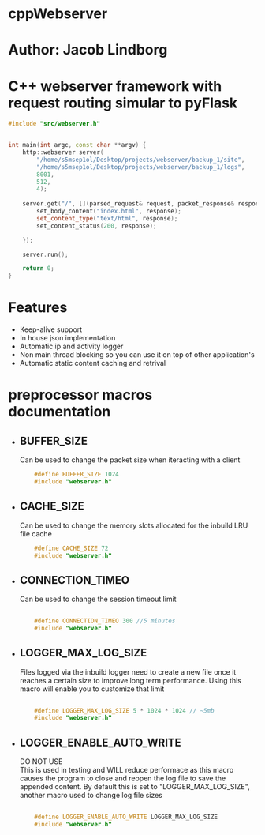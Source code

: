 # cppWebserver
# Author: Jacob Lindborg

<h1> C++ webserver framework with request routing simular to pyFlask</h1>

```cpp
#include "src/webserver.h"


int main(int argc, const char **argv) {
	http::webserver server(
		"/home/s5msep1ol/Desktop/projects/webserver/backup_1/site", 
		"/home/s5msep1ol/Desktop/projects/webserver/backup_1/logs",
		8001, 
		512, 
		4);
    
	server.get("/", [](parsed_request& request, packet_response& response) {
		set_body_content("index.html", response);
		set_content_type("text/html", response);
		set_content_status(200, response);

	});

	server.run();

	return 0;
}
```

<h1> Features </h1>

<ul>
  <li> Keep-alive support </li>
  <li> In house json implementation</li>
  <li> Automatic ip and activity logger </li>
  <li> Non main thread blocking so you can use it on top of other application's </li>
  <li> Automatic static content caching and retrival </li>
</ul>

<h1> preprocessor macros documentation </h1>

<ul> 
  <li> 
    <h2> BUFFER_SIZE </h2>
    <p> Can be used to change the packet size when iteracting with a client</p>
    
```cpp
    #define BUFFER_SIZE 1024
    #include "webserver.h"
```
    
  </li>

  <li> 
    <h2> CACHE_SIZE </h2>
    <p> Can be used to change the memory slots allocated for the inbuild LRU file cache</p>
    
```cpp
    #define CACHE_SIZE 72
    #include "webserver.h"
```
    
  </li>
  
  <li> 
    <h2> CONNECTION_TIMEO </h2>
    <p> Can be used to change the session timeout limit </p>

```cpp
    
    #define CONNECTION_TIMEO 300 //5 minutes
    #include "webserver.h"
```
    
  </li>

  <li> 
    <h2> LOGGER_MAX_LOG_SIZE </h2>
    <p> 
      Files logged via the inbuild logger need to create a new file once it reaches a certain size to improve long term performance.
      Using this macro will enable you to customize that limit
    </p>

```cpp
    
    #define LOGGER_MAX_LOG_SIZE 5 * 1024 * 1024 // ~5mb
    #include "webserver.h"
```
    
  </li>

  <li> 
    <h2> LOGGER_ENABLE_AUTO_WRITE </h2>
    <p> 
      DO NOT USE <br>
      This is used in testing and WILL reduce performace as this macro causes the program to close and reopen the log file to save the appended content.
      By default this is set to "LOGGER_MAX_LOG_SIZE", another macro used to change log file sizes
    </p>

```cpp
    
    #define LOGGER_ENABLE_AUTO_WRITE LOGGER_MAX_LOG_SIZE 
    #include "webserver.h"
```
    
  </li>
  
</ul>

